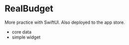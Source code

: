 # RealBudget
More practice with SwiftUI.  Also deployed to the app store.
- core data
- simple widget
